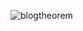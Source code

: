 ![blogtheorem](https://user-images.githubusercontent.com/6918020/155285071-2cd0e54c-9ba6-4706-ab65-fd8d618d8739.png)
